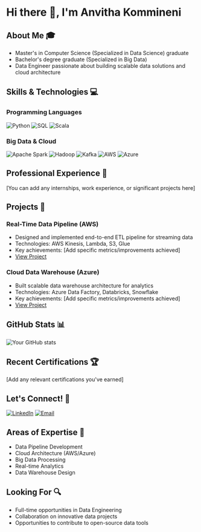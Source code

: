 # Hi there 👋, I'm Anvitha Kommineni

## About Me 🎓
- Master's in Computer Science (Specialized in Data Science) graduate
- Bachelor's degree graduate (Specialized in Big Data)
- Data Engineer passionate about building scalable data solutions and cloud architecture

## Skills & Technologies 💻
### Programming Languages
![Python](https://img.shields.io/badge/Python-3776AB?style=flat&logo=python&logoColor=white)
![SQL](https://img.shields.io/badge/SQL-4479A1?style=flat&logo=mysql&logoColor=white)
![Scala](https://img.shields.io/badge/Scala-DC322F?style=flat&logo=scala&logoColor=white)

### Big Data & Cloud
![Apache Spark](https://img.shields.io/badge/Apache%20Spark-E25A1C?style=flat&logo=apache-spark&logoColor=white)
![Hadoop](https://img.shields.io/badge/Hadoop-66CCFF?style=flat&logo=apache-hadoop&logoColor=white)
![Kafka](https://img.shields.io/badge/Kafka-231F20?style=flat&logo=apache-kafka&logoColor=white)
![AWS](https://img.shields.io/badge/AWS-232F3E?style=flat&logo=amazon-aws&logoColor=white)
![Azure](https://img.shields.io/badge/Azure-0089D6?style=flat&logo=microsoft-azure&logoColor=white)

## Professional Experience 💼
[You can add any internships, work experience, or significant projects here]

## Projects 🚀
### Real-Time Data Pipeline (AWS)
- Designed and implemented end-to-end ETL pipeline for streaming data
- Technologies: AWS Kinesis, Lambda, S3, Glue
- Key achievements: [Add specific metrics/improvements achieved]
- [View Project](link_to_project) <!-- Add your project link when ready -->

### Cloud Data Warehouse (Azure)
- Built scalable data warehouse architecture for analytics
- Technologies: Azure Data Factory, Databricks, Snowflake
- Key achievements: [Add specific metrics/improvements achieved]
- [View Project](link_to_project) <!-- Add your project link when ready -->

## GitHub Stats 📊
![Your GitHub stats](https://github-readme-stats.vercel.app/api?username=anvithakommineni&show_icons=true&theme=radical)

## Recent Certifications 🏆
[Add any relevant certifications you've earned]

## Let's Connect! 🤝
[![LinkedIn](https://img.shields.io/badge/LinkedIn-0077B5?style=flat&logo=linkedin&logoColor=white)](https://www.linkedin.com/in/anvitha-kommineni/)
[![Email](https://img.shields.io/badge/Email-D14836?style=flat&logo=gmail&logoColor=white)](mailto:komminenianvitha999@gmail.com)

## Areas of Expertise 🎯
- Data Pipeline Development
- Cloud Architecture (AWS/Azure)
- Big Data Processing
- Real-time Analytics
- Data Warehouse Design

## Looking For 🔍
- Full-time opportunities in Data Engineering
- Collaboration on innovative data projects
- Opportunities to contribute to open-source data tools
